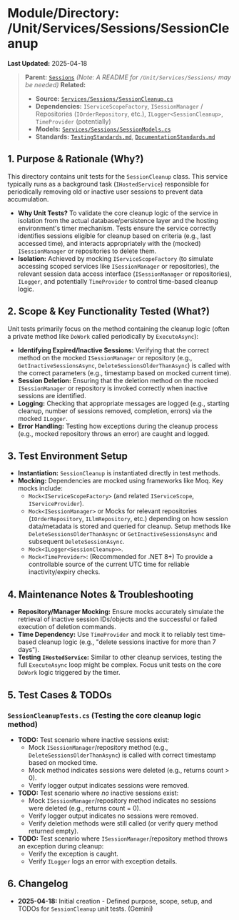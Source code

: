 # Module/Directory: /Unit/Services/Sessions/SessionCleanup

**Last Updated:** 2025-04-18

> **Parent:** [`Sessions`](../README.md)
> *(Note: A README for `/Unit/Services/Sessions/` may be needed)*
> **Related:**
> * **Source:** [`Services/Sessions/SessionCleanup.cs`](../../../../../api-server/Services/Sessions/SessionCleanup.cs)
> * **Dependencies:** `IServiceScopeFactory`, `ISessionManager` / Repositories (`IOrderRepository`, etc.), `ILogger<SessionCleanup>`, `TimeProvider` (potentially)
> * **Models:** [`Services/Sessions/SessionModels.cs`](../../../../../api-server/Services/Sessions/SessionModels.cs)
> * **Standards:** [`TestingStandards.md`](../../../../../Docs/Standards/TestingStandards.md), [`DocumentationStandards.md`](../../../../../Docs/Development/DocumentationStandards.md)

## 1. Purpose & Rationale (Why?)

This directory contains unit tests for the `SessionCleanup` class. This service typically runs as a background task (`IHostedService`) responsible for periodically removing old or inactive user sessions to prevent data accumulation.

* **Why Unit Tests?** To validate the core cleanup logic of the service in isolation from the actual database/persistence layer and the hosting environment's timer mechanism. Tests ensure the service correctly identifies sessions eligible for cleanup based on criteria (e.g., last accessed time), and interacts appropriately with the (mocked) `ISessionManager` or repositories to delete them.
* **Isolation:** Achieved by mocking `IServiceScopeFactory` (to simulate accessing scoped services like `ISessionManager` or repositories), the relevant session data access interface (`ISessionManager` or repositories), `ILogger`, and potentially `TimeProvider` to control time-based cleanup logic.

## 2. Scope & Key Functionality Tested (What?)

Unit tests primarily focus on the method containing the cleanup logic (often a private method like `DoWork` called periodically by `ExecuteAsync`):

* **Identifying Expired/Inactive Sessions:** Verifying that the correct method on the mocked `ISessionManager` or repository (e.g., `GetInactiveSessionsAsync`, `DeleteSessionsOlderThanAsync`) is called with the correct parameters (e.g., timestamp based on mocked current time).
* **Session Deletion:** Ensuring that the deletion method on the mocked `ISessionManager` or repository is invoked correctly when inactive sessions are identified.
* **Logging:** Checking that appropriate messages are logged (e.g., starting cleanup, number of sessions removed, completion, errors) via the mocked `ILogger`.
* **Error Handling:** Testing how exceptions during the cleanup process (e.g., mocked repository throws an error) are caught and logged.

## 3. Test Environment Setup

* **Instantiation:** `SessionCleanup` is instantiated directly in test methods.
* **Mocking:** Dependencies are mocked using frameworks like Moq. Key mocks include:
    * `Mock<IServiceScopeFactory>` (and related `IServiceScope`, `IServiceProvider`).
    * `Mock<ISessionManager>` or Mocks for relevant repositories (`IOrderRepository`, `ILlmRepository`, etc.) depending on how session data/metadata is stored and queried for cleanup. Setup methods like `DeleteSessionsOlderThanAsync` or `GetInactiveSessionsAsync` and subsequent `DeleteSessionAsync`.
    * `Mock<ILogger<SessionCleanup>>`.
    * `Mock<TimeProvider>`: (Recommended for .NET 8+) To provide a controllable source of the current UTC time for reliable inactivity/expiry checks.

## 4. Maintenance Notes & Troubleshooting

* **Repository/Manager Mocking:** Ensure mocks accurately simulate the retrieval of inactive session IDs/objects and the successful or failed execution of deletion commands.
* **Time Dependency:** Use `TimeProvider` and mock it to reliably test time-based cleanup logic (e.g., "delete sessions inactive for more than 7 days").
* **Testing `IHostedService`:** Similar to other cleanup services, testing the full `ExecuteAsync` loop might be complex. Focus unit tests on the core `DoWork` logic triggered by the timer.

## 5. Test Cases & TODOs

### `SessionCleanupTests.cs` (Testing the core cleanup logic method)
* **TODO:** Test scenario where inactive sessions exist:
    * Mock `ISessionManager`/repository method (e.g., `DeleteSessionsOlderThanAsync`) is called with correct timestamp based on mocked time.
    * Mock method indicates sessions were deleted (e.g., returns count > 0).
    * Verify logger output indicates sessions were removed.
* **TODO:** Test scenario where *no* inactive sessions exist:
    * Mock `ISessionManager`/repository method indicates no sessions were deleted (e.g., returns count = 0).
    * Verify logger output indicates no sessions were removed.
    * Verify deletion methods were still called (or verify query method returned empty).
* **TODO:** Test scenario where `ISessionManager`/repository method throws an exception during cleanup:
    * Verify the exception is caught.
    * Verify `ILogger` logs an error with exception details.

## 6. Changelog

* **2025-04-18:** Initial creation - Defined purpose, scope, setup, and TODOs for `SessionCleanup` unit tests. (Gemini)

